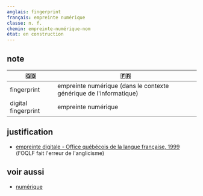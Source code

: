 ```yaml
---
anglais: fingerprint
français: empreinte numérique
classe: n. f.
chemin: empreinte-numérique-nom
état: en construction
---
```

## note

🇬🇧 | 🇫🇷
---|---
fingerprint|empreinte numérique (dans le contexte générique de l'informatique)
digital fingerprint|empreinte numérique

## justification

- [empreinte digitale - Office québécois de la langue française, 1999](https://vitrinelinguistique.oqlf.gouv.qc.ca/fiche-gdt/fiche/8874354/empreinte-digitale) (l'OQLF fait l'erreur de l'anglicisme)

## voir aussi

- [numérique](numérique-adjectif.html)
